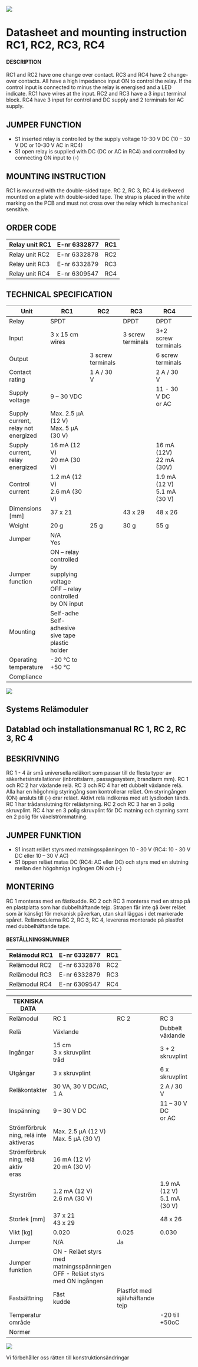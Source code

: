 ![](_page_0_Picture_0.jpeg)

# **Datasheet and mounting instruction RC1, RC2, RC3, RC4**

#### **DESCRIPTION**

RC1 and RC2 have one change over contact. RC3 and RC4 have 2 change-over contacts. All have a high impedance input ON to control the relay. If the control input is connected to minus the relay is energised and a LED indicate. RC1 have wires at the input. RC2 and RC3 have a 3 input terminal block. RC4 have 3 input for control and DC supply and 2 terminals for AC supply.

## **JUMPER FUNCTION**

- S1 inserted relay is controlled by the supply voltage 10-30 V DC (10 – 30 V DC or 10-30 V AC in RC4)
- S1 open relay is supplied with DC (DC or AC in RC4) and controlled by connecting ON input to (-)

## **MOUNTING INSTRUCTION**

RC1 is mounted with the double-sided tape. RC 2, RC 3, RC 4 is delivered mounted on a plate with double-sided tape. The strap is placed in the white marking on the PCB and must not cross over the relay which is mechanical sensitive.

## **ORDER CODE**

| Relay unit RC1 | E-nr 6332877 | RC1 |
|----------------|--------------|-----|
| Relay unit RC2 | E-nr 6332878 | RC2 |
| Relay unit RC3 | E-nr 6332879 | RC3 |
| Relay unit RC4 | E-nr 6309547 | RC4 |

## **TECHNICAL SPECIFICATION**

| Unit                                   | RC1                                                                              | RC2               | RC3               | RC4                            |  |
|----------------------------------------|----------------------------------------------------------------------------------|-------------------|-------------------|--------------------------------|--|
| Relay                                  | SPDT                                                                             |                   | DPDT              | DPDT                           |  |
| Input                                  | 3 x 15 cm<br>wires                                                               |                   | 3 screw terminals | 3+2 screw<br>terminals         |  |
| Output                                 |                                                                                  | 3 screw terminals |                   | 6 screw terminals              |  |
| Contact rating                         |                                                                                  | 1 A / 30 V        |                   | 2 A / 30 V                     |  |
| Supply voltage                         | 9 – 30 VDC                                                                       |                   |                   | 11 - 30 V DC<br>or AC          |  |
| Supply current,<br>relay not energized | Max. 2.5 µA (12 V)<br>Max. 5 µA (30 V)                                           |                   |                   |                                |  |
| Supply current,<br>relay energized     | 16 mA (12 V)<br>20 mA (30 V)                                                     |                   |                   | 16 mA (12V)<br>22 mA (30V)     |  |
| Control current                        | 1.2 mA (12 V)<br>2.6 mA (30 V)                                                   |                   |                   | 1.9 mA (12 V)<br>5.1 mA (30 V) |  |
| Dimensions [mm]                        | 37 x 21                                                                          |                   | 43 x 29           | 48 x 26                        |  |
| Weight                                 | 20 g                                                                             | 25 g              | 30 g              | 55 g                           |  |
| Jumper                                 | N/A<br>Yes                                                                       |                   |                   |                                |  |
| Jumper function                        | ON – relay controlled by supplying voltage<br>OFF – relay controlled by ON input |                   |                   |                                |  |
| Mounting                               | Self-adhe<br>Self-adhesive<br>sive tape<br>plastic holder                        |                   |                   |                                |  |
| Operating<br>temperature               | -20 °C to +50 °C                                                                 |                   |                   |                                |  |
| Compliance                             |                                                                                  |                   |                   |                                |  |

![](_page_0_Figure_14.jpeg)

## **Systems Relämoduler**

## **Datablad och installationsmanual RC 1, RC 2, RC 3, RC 4**

## **BESKRIVNING**

RC 1 - 4 är små universella reläkort som passar till de flesta typer av säkerhetsinstallationer (inbrottslarm, passagesystem, brandlarm mm). RC 1 och RC 2 har växlande relä. RC 3 och RC 4 har ett dubbelt växlande relä. Alla har en högohmig styringång som kontrollerar reläet. Om styringången (ON) ansluts till (-) drar reläet. Aktivt relä indikeras med att lysdioden tänds. RC 1 har trådanslutning för relästyrning. RC 2 och RC 3 har en 3 polig skruvplint. RC 4 har en 3 polig skruvplint för DC matning och styrning samt en 2 polig för växelströmmatning.

## **JUMPER FUNKTION**

- S1 insatt reläet styrs med matningsspänningen 10 - 30 V (RC4: 10 - 30 V DC eller 10 – 30 V AC)
- S1 öppen reläet matas DC (RC4: AC eller DC) och styrs med en slutning mellan den högohmiga ingången ON och (-)

## **MONTERING**

RC 1 monteras med en fästkudde. RC 2 och RC 3 monteras med en strap på en plastplatta som har dubbelhäftande tejp. Strapen får inte gå över reläet som är känsligt för mekanisk påverkan, utan skall läggas i det markerade spåret. Relämodulerna RC 2, RC 3, RC 4, levereras monterade på plastfot med dubbelhäftande tape.

#### **BESTÄLLNINGSNUMMER**

| Relämodul RC1 | E-nr 6332877 | RC1 |
|---------------|--------------|-----|
| Relämodul RC2 | E-nr 6332878 | RC2 |
| Relämodul RC3 | E-nr 6332879 | RC3 |
| Relämodul RC4 | E-nr 6309547 | RC4 |

| TEKNISKA DATA                                |                                                                                |                                    |                                |                              |  |  |
|----------------------------------------------|--------------------------------------------------------------------------------|------------------------------------|--------------------------------|------------------------------|--|--|
| Relämodul                                    | RC 1                                                                           | RC 2                               | RC 3                           | RC4                          |  |  |
| Relä                                         | Växlande                                                                       |                                    | Dubbelt<br>växlande            | Dubbelt<br>växlande          |  |  |
| Ingångar                                     | 15 cm<br>3 x skruvplint<br>tråd                                                |                                    | 3 + 2<br>skruvplint            |                              |  |  |
| Utgångar                                     | 3 x skruvplint                                                                 |                                    | 6 x skruvplint                 |                              |  |  |
| Reläkontakter                                | 30 VA, 30 V DC/AC, 1 A                                                         |                                    | 2 A / 30 V                     |                              |  |  |
| Inspänning                                   | 9 – 30 V DC                                                                    |                                    | 11 – 30 V DC<br>or AC          |                              |  |  |
| Strömförbruk<br>ning, relä inte<br>aktiveras | Max. 2.5 µA (12 V)<br>Max. 5 µA (30 V)                                         |                                    |                                |                              |  |  |
| Strömförbruk<br>ning, relä aktiv<br>eras     | 16 mA (12 V)<br>20 mA (30 V)                                                   |                                    |                                | 16 mA (12 V)<br>21 mA (30 V) |  |  |
| Styrström                                    | 1.2 mA (12 V)<br>2.6 mA (30 V)                                                 |                                    | 1.9 mA (12 V)<br>5.1 mA (30 V) |                              |  |  |
| Storlek [mm]                                 | 37 x 21<br>43 x 29                                                             |                                    | 48 x 26                        |                              |  |  |
| Vikt [kg]                                    | 0.020                                                                          | 0.025                              | 0.030                          | 0.055                        |  |  |
| Jumper                                       | N/A                                                                            | Ja                                 |                                |                              |  |  |
| Jumper funktion                              | ON - Reläet styrs med matningsspänningen<br>OFF - Reläet styrs med ON ingången |                                    |                                |                              |  |  |
| Fastsättning                                 | Fäst<br>kudde                                                                  | Plastfot med<br>självhäftande tejp |                                |                              |  |  |
| Temperatur<br>område                         |                                                                                |                                    | -20 till +50oC                 |                              |  |  |
| Normer                                       |                                                                                |                                    |                                |                              |  |  |

![](_page_1_Figure_13.jpeg)

Vi förbehåller oss rätten till konstruktionsändringar